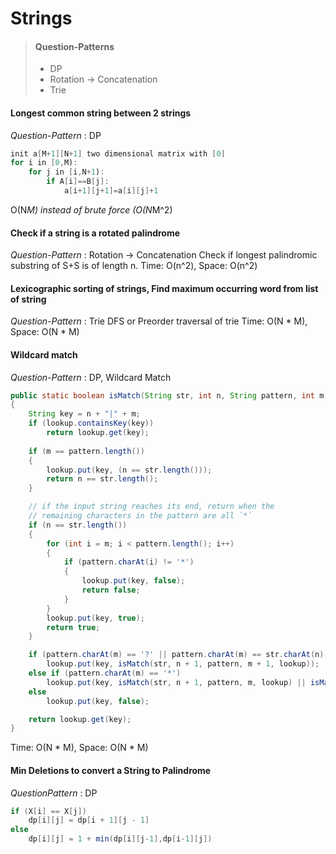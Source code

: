 # Strings
> #### **Question-Patterns**  
> * DP
> * Rotation -> Concatenation
> * Trie

#### Longest common string between 2 strings
*Question-Pattern* : DP
```java
init a[M+1][N+1] two dimensional matrix with [0]
for i in [0,M):
    for j in [i,N+1):
        if A[i]==B[j]:
            a[i+1][j+1]=a[i][j]+1
```   
O(N*M) instead of brute force (O(N*M^2)

#### Check if a string is a rotated palindrome
*Question-Pattern* : Rotation -> Concatenation
Check if longest palindromic substring of S+S is of length n.
Time: O(n^2), Space: O(n^2)

#### Lexicographic sorting of strings, Find maximum occurring word from list of string
*Question-Pattern* : Trie
DFS or Preorder traversal of trie
Time: O(N * M), Space: O(N * M) 

#### Wildcard match
*Question-Pattern* : DP, Wildcard Match
```java
public static boolean isMatch(String str, int n, String pattern, int m, Map<String, Boolean> lookup)
{
    String key = n + "|" + m;
    if (lookup.containsKey(key)) 
        return lookup.get(key);
        
    if (m == pattern.length())
    {
        lookup.put(key, (n == str.length()));
        return n == str.length();
    }

    // if the input string reaches its end, return when the
    // remaining characters in the pattern are all `*`
    if (n == str.length())
    {
        for (int i = m; i < pattern.length(); i++)
        {
            if (pattern.charAt(i) != '*')
            {
                lookup.put(key, false);
                return false;
            }
        }
        lookup.put(key, true);
        return true;
    }

    if (pattern.charAt(m) == '?' || pattern.charAt(m) == str.charAt(n))
        lookup.put(key, isMatch(str, n + 1, pattern, m + 1, lookup));
    else if (pattern.charAt(m) == '*')
        lookup.put(key, isMatch(str, n + 1, pattern, m, lookup) || isMatch(str, n, pattern, m + 1, lookup)); //skip * or skip string char
    else 
        lookup.put(key, false);

    return lookup.get(key);
}
```
Time: O(N * M), Space: O(N * M)

#### Min Deletions to convert a String to Palindrome
*QuestionPattern* : DP
```java
if (X[i] == X[j])
    dp[i][j] = dp[i + 1][j - 1]
else 
    dp[i][j] = 1 + min(dp[i][j-1],dp[i-1][j])
```
           
